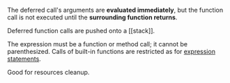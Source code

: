The deferred call's arguments are **evaluated immediately**, but the function call is not executed until the **surrounding function returns**.  

Deferred function calls are pushed onto a [[stack]].

The expression must be a function or method call; it cannot be parenthesized. Calls of built-in functions are restricted as for [expression statements](https://go.dev/ref/spec#Expression_statements).

Good for resources cleanup.